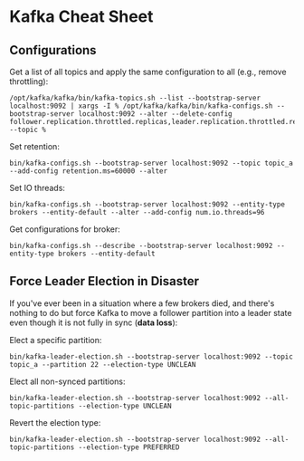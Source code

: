 # Kafka Cheat Sheet

## Configurations

Get a list of all topics and apply the same configuration to all (e.g., remove throttling):

    /opt/kafka/kafka/bin/kafka-topics.sh --list --bootstrap-server localhost:9092 | xargs -I % /opt/kafka/kafka/bin/kafka-configs.sh --bootstrap-server localhost:9092 --alter --delete-config follower.replication.throttled.replicas,leader.replication.throttled.replicas --topic %

Set retention:

    bin/kafka-configs.sh --bootstrap-server localhost:9092 --topic topic_a --add-config retention.ms=60000 --alter

Set IO threads:

    bin/kafka-configs.sh --bootstrap-server localhost:9092 --entity-type brokers --entity-default --alter --add-config num.io.threads=96

Get configurations for broker:

    bin/kafka-configs.sh --describe --bootstrap-server localhost:9092 --entity-type brokers --entity-default

## Force Leader Election in Disaster

If you've ever been in a situation where a few brokers died, and there's nothing to do but force Kafka to move a follower partition into a leader state even though it is not fully in sync (**data loss**):

Elect a specific partition:

    bin/kafka-leader-election.sh --bootstrap-server localhost:9092 --topic topic_a --partition 22 --election-type UNCLEAN

Elect all non-synced partitions:

    bin/kafka-leader-election.sh --bootstrap-server localhost:9092 --all-topic-partitions --election-type UNCLEAN

Revert the election type:

    bin/kafka-leader-election.sh --bootstrap-server localhost:9092 --all-topic-partitions --election-type PREFERRED

